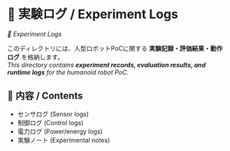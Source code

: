 # 📑 実験ログ / Experiment Logs
*📑 Experiment Logs*

このディレクトリには、人型ロボットPoCに関する **実験記録・評価結果・動作ログ** を格納します。  
*This directory contains **experiment records, evaluation results, and runtime logs** for the humanoid robot PoC.*

## 📂 内容 / Contents
- センサログ (Sensor logs)
- 制御ログ (Control logs)
- 電力ログ (Power/energy logs)
- 実験ノート (Experimental notes)

